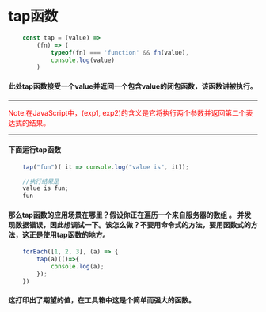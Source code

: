 <h1>tap函数</h1>

```js
    const tap = (value) => 
        (fn) => (
            typeof(fn) === 'function' && fn(value),
            console.log(value)
        )
```

#### 此处tap函数接受一个value并返回一个包含value的闭包函数，该函数讲被执行。
---
<p style="color:red">Note:在JavaScript中，(exp1, exp2)的含义是它将执行两个参数并返回第二个表达式的结果。</p>

----

#### 下面运行tap函数

```js
    tap("fun")( it => console.log("value is", it));

    //执行结果是
    value is fun;
    fun
```

#### 那么tap函数的应用场景在哪里？假设你正在遍历一个来自服务器的数组 。 并发现数据错误，因此想调试一下。该怎么做？不要用命令式的方法，要用函数式的方法，这正是使用tap函数的地方。

```js
    forEach([1, 2, 3], (a) => {
        tap(a)(()=>{
            console.log(a);
        });
    })
```

#### 这打印出了期望的值，在工具箱中这是个简单而强大的函数。